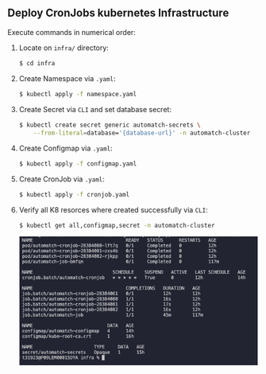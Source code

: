 ## Deploy CronJobs kubernetes Infrastructure
Execute commands in numerical order:

1. Locate on `infra/` directory:
    ```bash
    $ cd infra
    ```

1. Create Namespace via `.yaml`:
    ```bash
    $ kubectl apply -f namespace.yaml
    ```

1. Create Secret via `CLI` and set database secret:
    ```bash
    $ kubectl create secret generic automatch-secrets \
        --from-literal=database='{database-url}' -n automatch-cluster
    ```

1. Create Configmap via `.yaml`:
    ```bash
    $ kubectl apply -f configmap.yaml
    ```
1. Create CronJob via `.yaml`:
    ```bash
    $ kubectl apply -f cronjob.yaml
    ```
1. Verify all K8 resorces where created successfully via `CLI`:
    ```bash
    $ kubectl get all,configmap,secret -n automatch-cluster
    ```
    ![jobs k8 resources](assets/jobs-k8-resources.png)
